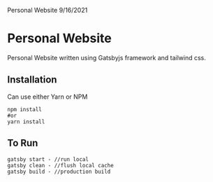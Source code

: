 Personal Website 9/16/2021

# Personal Website

Personal Website written using Gatsbyjs framework and tailwind css.

## Installation

Can use either Yarn or NPM

```
npm install
#or
yarn install
```

## To Run

```
gatsby start - //run local
gatsby clean - //flush local cache
gatsby build - //production build
```
